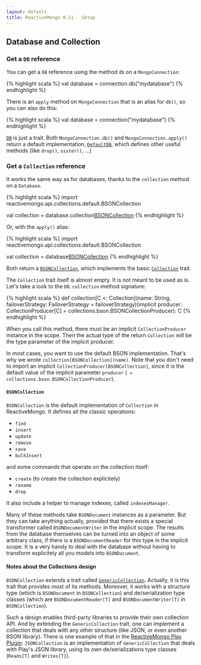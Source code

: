 ```yaml
---
layout: default
title: ReactiveMongo 0.11 - Setup
---
```


## Database and Collection

### Get a `DB` reference

You can get a `DB` reference using the method `db` on a `MongoConnection`:

{% highlight scala %}
val database = connection.db("mydatabase")
{% endhighlight %}

There is an `apply` method on `MongoConnection` that is an alias for `db()`, so you can also do this:

{% highlight scala %}
val database = connection("mydatabase")
{% endhighlight %}

[`DB`](../../api/index.html#reactivemongo.api.DB) is just a trait. Both `MongoConnection.db()` and `MongoConnection.apply()` return a default implementation, [`DefaultDB`](../../api/index.html#reactivemongo.api.DefaultDB), which defines other useful methods (like `drop()`, `sister()`, …)

### Get a `Collection` reference

It works the same way as for databases, thanks to the `collection` method on a `Database`.

{% highlight scala %}
import reactivemongo.api.collections.default.BSONCollection

val collection = database.collection[BSONCollection]("acollection")
{% endhighlight %}

Or, with the `apply()` alias:

{% highlight scala %}
import reactivemongo.api.collections.default.BSONCollection

val collection = database[BSONCollection]("acollection")
{% endhighlight %}

Both return a [`BSONCollection`](../../api/index.html#reactivemongo.api.collections.default.BSONCollection), which implements the basic [`Collection`](../../api/index.html#reactivemongo.api.Collection) trait.

The `Collection` trait itself is almost empty. It is not meant to be used as is. Let's take a look to the `DB.collection` method signature:

{% highlight scala %}
def collection[C <: Collection](name: String, failoverStrategy: FailoverStrategy = failoverStrategy)(implicit producer: CollectionProducer[C] = collections.bson.BSONCollectionProducer): C
{% endhighlight %}

When you call this method, there must be an implicit `CollectionProducer` instance in the scope. Then the actual type of the return `Collection` will be the type parameter of the implicit producer.

In most cases, you want to use the default BSON implementation. That's why we wrote `collection[BSONCollection](name)`. Note that you don't need to import an implicit `CollectionProducer[BSONCollection]`, since it is the default value of the implicit parameter `producer` (` = collections.bson.BSONCollectionProducer`).

#### `BSONCollection`

`BSONCollection` is the default implementation of `Collection` in ReactiveMongo. It defines all the classic operations:

- `find`
- `insert`
- `update`
- `remove`
- `save`
- `bulkInsert`

and some commands that operate on the collection itself:

- `create` (to create the collection explicitely)
- `rename`
- `drop`

It also include a helper to manage indexes, called `indexesManager`.

Many of these methods take `BSONDocument` instances as a parameter. But they can take anything actually, provided that there exists a special transformer called `BSONDocumentWriter` in the implicit scope. The results from the database themselves can be turned into an object of some arbitrary class, if there is a `BSONDocumentReader` for this type in the implicit scope. It is a very handy to deal with the database without having to transform explicitely all you models into `BSONDocument`.

#### Notes about the Collections design

`BSONCollection` extends a trait called [`GenericCollection`](../../api/index.html#reactivemongo.api.collections.GenericCollection). Actually, it is this trait that provides most of its methods. Moreover, it works with a structure type (which is `BSONDocument` in `BSONCollection`) and de/serialization type classes (which are `BSONDocumentReader[T]` and `BSONDocumentWriter[T]` in `BSONCollection`).

Such a design enables third-party libraries to provide their own collection API. And by extending the `GenericCollection` trait, one can implement a collection that deals with any other structure (like JSON, or even another BSON library). There is one example of that in the [ReactiveMongo Play Plugin](https://github.com/ReactiveMongo/Play-ReactiveMongo): `JSONCollection` is an implementation of `GenericCollection` that deals with Play's JSON library, using its own de/serializations type classes (`Reads[T]` and `Writes[T]`).




